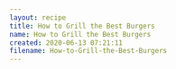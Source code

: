 ```yaml
---
layout: recipe
title: How to Grill the Best Burgers
name: How to Grill the Best Burgers
created: 2020-06-13 07:21:11
filename: How-to-Grill-the-Best-Burgers
---
```

